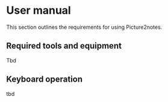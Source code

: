 # User manual

This section outlines the requirements for using Picture2notes.

## Required tools and equipment

Tbd

## Keyboard operation

tbd